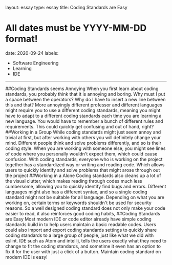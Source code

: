 layout: essay
type: essay
title: Coding Standards are Easy
# All dates must be YYYY-MM-DD format!
date: 2020-09-24
labels:
  - Software Engineering
  - Learning
  - IDE
---
##Coding Standards seems Annoying
When you first learn about coding standards, you probably think that it is annoying and boring. Why must I put a space between the operators? Why do I have to insert a new line between this and that? More annoyingly different professor and different languages might require you to use a different coding standards, meaning you might have to adapt to a different coding standards each time you are learning a new language. You would have to remember a bunch of different rules and requirements. This could quickly get confusing and out of hand, right?
##Working in a Group
While coding standards might just seem annoy and trivial at first, but after working with others you will definitely change your mind. Different people think and solve problems differently, and so is their coding style. When you are working with someone else, you might see lines of code where you personally wouldn't expect them, which could cause confusion. With coding standards, everyone who is working on the project together has a standardized way or writing and reading code. Which allows users to quickly identify and solve problems that might arose through out the project
##Working in a Alone
Coding standards also cleans up a lot of the visual clutter, which makes reading through codes much less cumbersome, allowing you to quickly identify find bugs and errors. Different languages might also has a different syntax, and so a single coding standard might not be suitable for all language. Depending on what you are working on, certain terms or keywords shouldn't be used for security reasons. So a well designed coding standard does not only make your code easier to read, it also reinforces good coding habits,
##Coding Standards are Easy
Most modern IDE or code editor already have simple coding standards build in to help users maintain a basic readable codes. Users could also import and export coding standards settings to quickly share coding standards to a large group of people, just like what we did with eslint. IDE such as Atom and intellij, tells the users exactly what they need to change to fit the coding standards, and sometime it even has an option to fix it for the user with just a click of a button. Maintain coding standard on modern IDE is easy!
